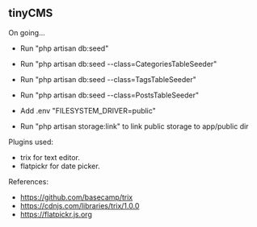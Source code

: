 
## tinyCMS

On going...

- Run "php artisan db:seed"
- Run "php artisan db:seed --class=CategoriesTableSeeder"
- Run "php artisan db:seed --class=TagsTableSeeder"
- Run "php artisan db:seed --class=PostsTableSeeder"


- Add .env "FILESYSTEM_DRIVER=public"
- Run "php artisan storage:link" to link public storage to app/public dir



Plugins used:
- trix for text editor.
- flatpickr for date picker.

References:
- https://github.com/basecamp/trix
- https://cdnjs.com/libraries/trix/1.0.0
- https://flatpickr.js.org

